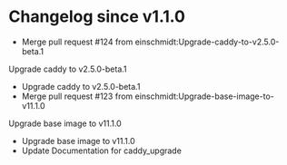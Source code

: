 # Changelog since v1.1.0
- Merge pull request #124 from einschmidt:Upgrade-caddy-to-v2.5.0-beta.1

Upgrade caddy to v2.5.0-beta.1 
- Upgrade caddy to v2.5.0-beta.1 
- Merge pull request #123 from einschmidt:Upgrade-base-image-to-v11.1.0

Upgrade base image to v11.1.0 
- Upgrade base image to v11.1.0 
- Update Documentation for caddy_upgrade 
